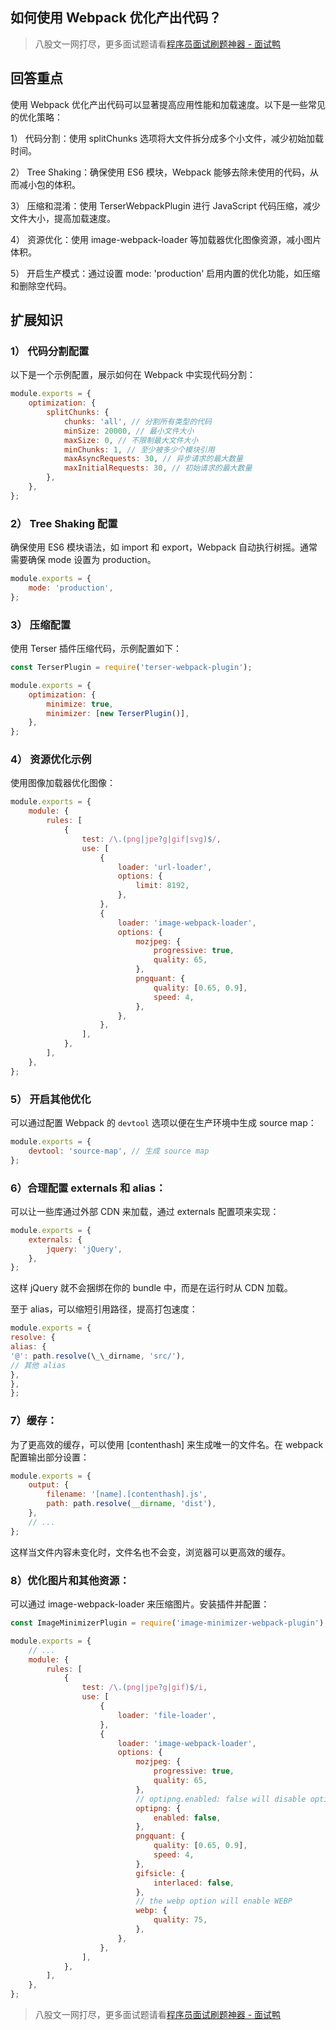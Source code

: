 ## 如何使用 Webpack 优化产出代码？
> 八股文一网打尽，更多面试题请看[程序员面试刷题神器 - 面试鸭](https://www.mianshiya.com/)

## 回答重点

使用 Webpack 优化产出代码可以显著提高应用性能和加载速度。以下是一些常见的优化策略：

1） 代码分割：使用 splitChunks 选项将大文件拆分成多个小文件，减少初始加载时间。

2） Tree Shaking：确保使用 ES6 模块，Webpack 能够去除未使用的代码，从而减小包的体积。

3） 压缩和混淆：使用 TerserWebpackPlugin 进行 JavaScript 代码压缩，减少文件大小，提高加载速度。

4） 资源优化：使用 image-webpack-loader 等加载器优化图像资源，减小图片体积。

5） 开启生产模式：通过设置 mode: 'production' 启用内置的优化功能，如压缩和删除空代码。

## 扩展知识

### 1） 代码分割配置

以下是一个示例配置，展示如何在 Webpack 中实现代码分割：

```javascript
module.exports = {
    optimization: {
        splitChunks: {
            chunks: 'all', // 分割所有类型的代码
            minSize: 20000, // 最小文件大小
            maxSize: 0, // 不限制最大文件大小
            minChunks: 1, // 至少被多少个模块引用
            maxAsyncRequests: 30, // 异步请求的最大数量
            maxInitialRequests: 30, // 初始请求的最大数量
        },
    },
};
```

### 2） Tree Shaking 配置

确保使用 ES6 模块语法，如 import 和 export，Webpack 自动执行树摇。通常需要确保 mode 设置为 production。

```javascript
module.exports = {
    mode: 'production',
};
```

### 3） 压缩配置

使用 Terser 插件压缩代码，示例配置如下：

```javascript
const TerserPlugin = require('terser-webpack-plugin');

module.exports = {
    optimization: {
        minimize: true,
        minimizer: [new TerserPlugin()],
    },
};
```

### 4） 资源优化示例

使用图像加载器优化图像：

```javascript
module.exports = {
    module: {
        rules: [
            {
                test: /\.(png|jpe?g|gif|svg)$/,
                use: [
                    {
                        loader: 'url-loader',
                        options: {
                            limit: 8192,
                        },
                    },
                    {
                        loader: 'image-webpack-loader',
                        options: {
                            mozjpeg: {
                                progressive: true,
                                quality: 65,
                            },
                            pngquant: {
                                quality: [0.65, 0.9],
                                speed: 4,
                            },
                        },
                    },
                ],
            },
        ],
    },
};
```

### 5） 开启其他优化

可以通过配置 Webpack 的 `devtool` 选项以便在生产环境中生成 source map：

```javascript
module.exports = {
    devtool: 'source-map', // 生成 source map
};
```

### 6）合理配置 externals 和 alias：

可以让一些库通过外部 CDN 来加载，通过 externals 配置项来实现：

```javascript
module.exports = {
    externals: {
        jquery: 'jQuery',
    },
};
```

这样 jQuery 就不会捆绑在你的 bundle 中，而是在运行时从 CDN 加载。

至于 alias，可以缩短引用路径，提高打包速度：

```javascript
module.exports = {
resolve: {
alias: {
'@': path.resolve(\_\_dirname, 'src/'),
// 其他 alias
},
},
};
```

### 7）缓存：

为了更高效的缓存，可以使用 [contenthash] 来生成唯一的文件名。在 webpack 配置输出部分设置：

```javascript
module.exports = {
    output: {
        filename: '[name].[contenthash].js',
        path: path.resolve(__dirname, 'dist'),
    },
    // ...
};
```

这样当文件内容未变化时，文件名也不会变，浏览器可以更高效的缓存。

### 8）优化图片和其他资源：

可以通过 image-webpack-loader 来压缩图片。安装插件并配置：

```javascript
const ImageMinimizerPlugin = require('image-minimizer-webpack-plugin');

module.exports = {
    // ...
    module: {
        rules: [
            {
                test: /\.(png|jpe?g|gif)$/i,
                use: [
                    {
                        loader: 'file-loader',
                    },
                    {
                        loader: 'image-webpack-loader',
                        options: {
                            mozjpeg: {
                                progressive: true,
                                quality: 65,
                            },
                            // optipng.enabled: false will disable optipng
                            optipng: {
                                enabled: false,
                            },
                            pngquant: {
                                quality: [0.65, 0.9],
                                speed: 4,
                            },
                            gifsicle: {
                                interlaced: false,
                            },
                            // the webp option will enable WEBP
                            webp: {
                                quality: 75,
                            },
                        },
                    },
                ],
            },
        ],
    },
};
```


> 八股文一网打尽，更多面试题请看[程序员面试刷题神器 - 面试鸭](https://www.mianshiya.com/)